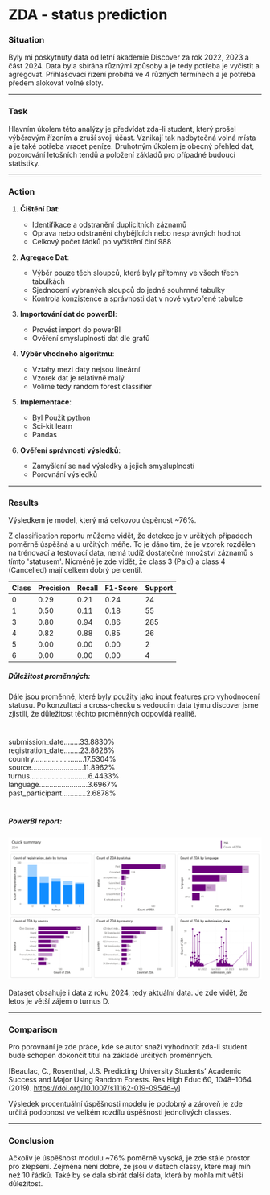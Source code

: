 # ZDA - status prediction

### Situation

Byly mi poskytnuty data od letní akademie Discover za rok 2022, 2023 a část 2024. Data byla sbírána různými způsoby a je tedy potřeba je vyčistit a agregovat. Přihlášovací řízení probíhá ve 4 různých termínech a je potřeba předem alokovat volné sloty.

---

### Task

Hlavním úkolem této analýzy je předvídat zda-li student, který prošel výběrovým řízením a zruší svoji účast. Vznikají tak nadbytečná volná místa a je také potřeba vracet peníze. Druhotným úkolem je obecný přehled dat, pozorování letošních tendů a položení základů pro případné budoucí statistiky. 

---

### Action

1. **Čištění Dat**:
   - Identifikace a odstranění duplicitních záznamů
   - Oprava nebo odstranění chybějících nebo nesprávných hodnot
   - Celkový počet řádků po vyčištění činí 988

2. **Agregace Dat**:
   - Výběr pouze těch sloupců, které byly přítomny ve všech třech tabulkách
   - Sjednocení vybraných sloupců do jedné souhrnné tabulky
   - Kontrola konzistence a správnosti dat v nově vytvořené tabulce

3. **Importování dat do powerBI**:
   - Provést import do powerBI
   - Ověření smysluplnosti dat dle grafů

4. **Výběr vhodného algoritmu**:
   - Vztahy mezi daty nejsou lineární
   - Vzorek dat je relativně malý
   - Volíme tedy random forest classifier

5. **Implementace**:
   - Byl Použit python
   - Sci-kit learn
   - Pandas

6. **Ověření správnosti výsledků**:
   - Zamyšlení se nad výsledky a jejich smysluplností
   - Porovnání výsledků
---

### Results

Výsledkem je model, který má celkovou úspěnost ~76%.

Z classification reportu můžeme vidět, že detekce je v určitých případech poměrně úspěšná a u určitých méňe. To je dáno tím, že je vzorek rozdělen na trénovací a testovací data, nemá tudíž dostatečné množství záznamů s tímto 'statusem'. Nicméně je zde vidět, že class 3 (Paid) a class 4 (Cancelled) mají celkem dobrý percentil.

| Class | Precision | Recall | F1-Score | Support |
|-------|-----------|--------|----------|---------|
|   0   |   0.29    |  0.21  |   0.24   |    24   |
|   1   |   0.50    |  0.11  |   0.18   |    55   |
|   3   |   0.80    |  0.94  |   0.86   |   285   |
|   4   |   0.82    |  0.88  |   0.85   |    26   |
|   5   |   0.00    |  0.00  |   0.00   |     2   |
|   6   |   0.00    |  0.00  |   0.00   |     4   |

##### Důležitost proměnných:
Dále jsou proměnné, které byly použity jako input features pro vyhodnocení statusu. Po konzultaci a cross-checku s vedoucím data týmu discover jsme zjistili, že důležitost těchto proměnných odpovídá realitě.

#
submission_date........33.8830%\
registration_date........23.8626%\
country.........................17.5304%\
source..........................11.8962%\
turnus.............................6.4433%\
language........................3.6967%\
past_participant............2.6878%
#

##### PowerBI report:
![screenshot_powerBI](powerBI.png)

Dataset obsahuje i data z roku 2024, tedy aktuální data. Je zde vidět, že letos je větší zájem o turnus D.

---
### Comparison

Pro porovnání je zde práce, kde se autor snaží vyhodnotit zda-li student bude schopen dokončit titul na základě určitých proměnných. 

[Beaulac, C., Rosenthal, J.S. Predicting University Students’ Academic Success and Major Using Random Forests. Res High Educ 60, 1048–1064 (2019). https://doi.org/10.1007/s11162-019-09546-y]

Výsledek procentuální úspěšnosti modelu je podobný a zároveň je zde určitá podobnost ve velkém rozdílu úspěšnosti jednolivých classes.

---
### Conclusion

Ačkoliv je úspěšnost modulu ~76% poměrně vysoká, je zde stále prostor pro zlepšení. Zejména není dobré, že jsou v datech classy, které mají míň než 10 řádků. Také by se dala sbírát další data, která by mohla mít větší důležitost.
